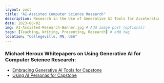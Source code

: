 ```yaml
---
layout: post
title: "AI-Assisted Computer Science Research"
description: Research in the Use of Generative AI Tools for Accelerating Computer Science Research and Development
date: 2023-08-02
img: AI-Assisted-Research-Banner.jpg # Add image post (optional)
tags: [Teaching, Writing, Presenting, Research] # add tag
location: "Collegeville, MN, USA"
---
```



### Michael Heroux Whitepapers on Using Generative AI for Computer Science Research:
- [Embracing Generative AI Tools for Capstone](https://maherou.github.io/files/papers/2023-05-31-Embracing-Generative-AI-Tools-for-Capstone-Heroux.pdf)
- [Using AI Personas for Capstone](https://maherou.github.io/files/papers/2023-08-17-Using-AI-Personas-for-Capstone-Heroux.pdf)
